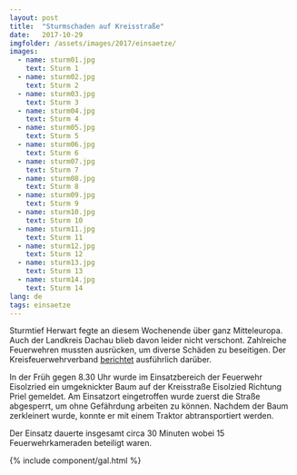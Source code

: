 ```yaml
---
layout: post
title:  "Sturmschaden auf Kreisstraße"
date:   2017-10-29
imgfolder: /assets/images/2017/einsaetze/
images:
  - name: sturm01.jpg
    text: Sturm 1
  - name: sturm02.jpg
    text: Sturm 2
  - name: sturm03.jpg
    text: Sturm 3
  - name: sturm04.jpg
    text: Sturm 4
  - name: sturm05.jpg
    text: Sturm 5
  - name: sturm06.jpg
    text: Sturm 6
  - name: sturm07.jpg
    text: Sturm 7
  - name: sturm08.jpg
    text: Sturm 8
  - name: sturm09.jpg
    text: Sturm 9
  - name: sturm10.jpg
    text: Sturm 10
  - name: sturm11.jpg
    text: Sturm 11
  - name: sturm12.jpg
    text: Sturm 12
  - name: sturm13.jpg
    text: Sturm 13
  - name: sturm14.jpg
    text: Sturm 14
lang: de
tags: einsaetze
---
```


Sturmtief Herwart fegte an diesem Wochenende über ganz Mitteleuropa. Auch der Landkreis Dachau blieb davon leider nicht verschont. Zahlreiche Feuerwehren mussten ausrücken, um diverse Schäden zu beseitigen. Der Kreisfeuerwehrverband [berichtet](http://kfv-dachau.de/index.php?section=news&cmd=details&newsid=1018) ausführlich darüber.

In der Früh gegen 8.30 Uhr wurde im Einsatzbereich der Feuerwehr Eisolzried ein umgeknickter Baum auf der Kreisstraße Eisolzied Richtung Priel gemeldet. Am Einsatzort eingetroffen wurde zuerst die Straße abgesperrt, um ohne Gefährdung arbeiten zu können. Nachdem der Baum zerkleinert wurde, konnte er mit einem Traktor abtransportiert werden.

Der Einsatz dauerte insgesamt circa 30 Minuten wobei 15 Feuerwehrkameraden beteiligt waren.

{% include component/gal.html %}
